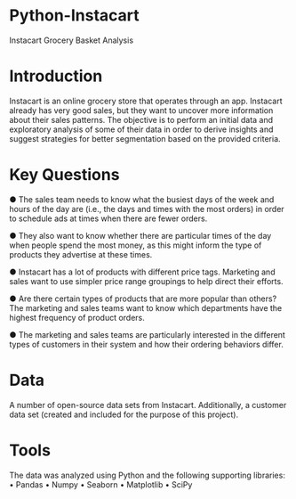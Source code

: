 # Python-Instacart
Instacart Grocery Basket Analysis
# Introduction
Instacart is an online grocery store that operates through an app. Instacart already has very good sales, but they
want to uncover more information about their sales patterns. The objective is to perform an initial data and exploratory analysis of some of their data in order
to derive insights and suggest strategies for better segmentation based on the provided criteria.
# Key Questions
● The sales team needs to know what the busiest days of the week and hours of the
day are (i.e., the days and times with the most orders) in order to schedule ads at
times when there are fewer orders.

● They also want to know whether there are particular times of the day when people
spend the most money, as this might inform the type of products they advertise at
these times.

● Instacart has a lot of products with different price tags. Marketing and sales want to
use simpler price range groupings to help direct their efforts.

● Are there certain types of products that are more popular than others? The marketing
and sales teams want to know which departments have the highest frequency of
product orders.

● The marketing and sales teams are particularly interested in the different types of
customers in their system and how their ordering behaviors differ. 

# Data 
A number of open-source data sets from Instacart. Additionally, a customer data set (created and included for the purpose of
this project).
# Tools
The data was analyzed using Python and the following supporting libraries:
•	Pandas
•	Numpy
•	Seaborn
•	Matplotlib
•	SciPy



